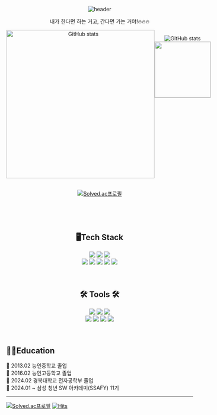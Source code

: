 <div align="center"> 

![header](https://capsule-render.vercel.app/api?type=venom&color=0:fbc2eb,100:a6c1ee&text=CHA%20SANG%20GON&fontColor=CC99FF&animation=blinking)





내가 한다면 하는 거고, 간다면 가는 거야!🔥🔥🔥

<div style="display: flex;">
  <img src="https://github-readme-stats.vercel.app/api?username=CHASANGGON&show_icons=true&theme=ambient_gradient" alt="GitHub stats" width="400">

![GitHub stats](https://github-readme-stats.vercel.app/api?username=CHASANGGON&show_icons=true&show&&theme=ambient_gradient)
<img style="height:150px; border: 1px solid #ccc;" src="https://github-readme-stats.vercel.app/api/top-langs/?username=CHASANGGON&layout=compact&show_icons=true&theme=ambient_gradient&hide_border=true" />
</div>


<br>

[![Solved.ac프로필](http://mazassumnida.wtf/api/v2/generate_badge?boj=yg9618)](https://solved.ac/yg9618)  
</div>

<br>
<br>
<br>

<h2 align="center">🖥️Tech Stack</h2>

<div align="center">
<img src="https://img.shields.io/badge/python-3776AB?style=for-the-badge&logo=python&logoColor=white"> 
<img src="https://img.shields.io/badge/c-00599C?style=for-the-badge&logo=c%2B%2B&logoColor=white">
<img src="https://img.shields.io/badge/java-007396?style=for-the-badge&logo=java&logoColor=white"> 
</div>

<div align="center">
<img src="https://img.shields.io/badge/html5-E34F26.svg?style=for-the-badge&logo=html5&logoColor=white" />
<img src="https://img.shields.io/badge/css-1572B6?style=for-the-badge&logo=css3&logoColor=white"> 
<img src="https://img.shields.io/badge/javascript-F7DF1E?style=for-the-badge&logo=javascript&logoColor=black">
<img src="https://img.shields.io/badge/pandas-150458.svg?style=for-the-badge&logo=pandas&logoColor=white" />
<img src="https://img.shields.io/badge/Matplotlib-11557c.svg?style=for-the-badge&logo=Matplotlib&logoColor=white" />
</div>

<br>
<br>

<h2 align="center">🛠 Tools 🛠</h1>
<div align="center">
<img src="https://img.shields.io/badge/git-F05033.svg?style=for-the-badge&logo=git&logoColor=white" />
<img src="https://img.shields.io/badge/github-181717.svg?style=for-the-badge&logo=github&logoColor=white" />
<img src="https://img.shields.io/badge/Notion-F3F3F3.svg?style=for-the-badge&logo=notion&logoColor=black" />
</div>
<div align="center">
<img src="https://img.shields.io/badge/django-092E20?style=for-the-badge&logo=django&logoColor=white">
<img src="https://img.shields.io/badge/vue.js-4FC08D?style=for-the-badge&logo=vue.js&logoColor=white"> 
<img src="https://img.shields.io/badge/spring-6DB33F?style=for-the-badge&logo=spring&logoColor=white">
<img src="https://img.shields.io/badge/linux-FCC624?style=for-the-badge&logo=linux&logoColor=black"> 
</div>

<br>
<br>

<h2>👨‍🎓Education</h1>
<div>
🔸 2013.02 능인중학교 졸업<br>
🔸 2016.02 능인고등학교 졸업<br>
🔸 2024.02 경북대학교 전자공학부 졸업<br>
🔸 2024.01 ~ 삼성 청년 SW 아카데미(SSAFY) 11기<br>
</div>

<hr>

[![Solved.ac프로필](http://mazassumnida.wtf/api/mini/generate_badge?boj=yg9618)](https://solved.ac/yg9618)
[![Hits](https://hits.seeyoufarm.com/api/count/incr/badge.svg?url=https%3A%2F%2Fgithub.com%2FCHASANGGON&count_bg=%23B3FFBF&title_bg=%23555555&icon=moo.svg&icon_color=%23E7E7E7&title=hits&edge_flat=false)](https://hits.seeyoufarm.com)

